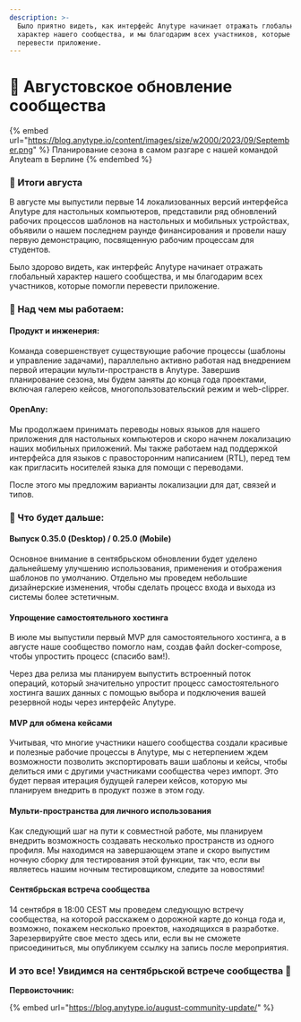 ```yaml
---
description: >-
  Было приятно видеть, как интерфейс Anytype начинает отражать глобальный
  характер нашего сообщества, и мы благодарим всех участников, которые помогли
  перевести приложение.
---
```


# 🍨 Августовское обновление сообщества

{% embed url="https://blog.anytype.io/content/images/size/w2000/2023/09/September.png" %}
Планирование сезона в самом разгаре с нашей командой Anyteam в Берлине
{% endembed %}

### **🥜 Итоги августа**

В августе мы выпустили первые 14 локализованных версий интерфейса Anytype для настольных компьютеров, представили ряд обновлений рабочих процессов шаблонов на настольных и мобильных устройствах, объявили о нашем последнем раунде финансирования и провели нашу первую демонстрацию, посвященную рабочим процессам для студентов.

Было здорово видеть, как интерфейс Anytype начинает отражать глобальный характер нашего сообщества, и мы благодарим всех участников, которые помогли перевести приложение.

### **🦫 Над чем мы работаем:**

#### **Продукт и инженерия:**

Команда совершенствует существующие рабочие процессы (шаблоны и управление задачами), параллельно активно работая над внедрением первой итерации мульти-пространств в Anytype. Завершив планирование сезона, мы будем заняты до конца года проектами, включая галерею кейсов, многопользовательский режим и web-clipper.

#### **OpenAny:**

Мы продолжаем принимать переводы новых языков для нашего приложения для настольных компьютеров и скоро начнем локализацию наших мобильных приложений. Мы также работаем над поддержкой интерфейса для языков с правосторонним написанием (RTL), перед тем как пригласить носителей языка для помощи с переводами.

После этого мы предложим варианты локализации для дат, связей и типов.

### **🥁 Что будет дальше:**

#### **Выпуск 0.35.0 (Desktop) / 0.25.0 (Mobile)**

Основное внимание в сентябрьском обновлении будет уделено дальнейшему улучшению использования, применения и отображения шаблонов по умолчанию. Отдельно мы проведем небольшие дизайнерские изменения, чтобы сделать процесс входа и выхода из системы более эстетичным.

#### **Упрощение самостоятельного хостинга**

В июле мы выпустили первый MVP для самостоятельного хостинга, а в августе наше сообщество помогло нам, создав файл docker-compose, чтобы упростить процесс (спасибо вам!).

Через два релиза мы планируем выпустить встроенный поток операций, который значительно упростит процесс самостоятельного хостинга ваших данных с помощью выбора и подключения вашей резервной ноды через интерфейс Anytype.

#### **MVP для обмена кейсами**

Учитывая, что многие участники нашего сообщества создали красивые и полезные рабочие процессы в Anytype, мы с нетерпением ждем возможности позволить экспортировать ваши шаблоны и кейсы, чтобы делиться ими с другими участниками сообщества через импорт. Это будет первая итерация будущей галереи кейсов, которую мы планируем внедрить в продукт позже в этом году.

#### **Мульти-пространства для личного использования**

Как следующий шаг на пути к совместной работе, мы планируем внедрить возможность создавать несколько пространств из одного профиля. Мы находимся на завершающем этапе и скоро выпустим ночную сборку для тестирования этой функции, так что, если вы являетесь нашим ночным тестировщиком, следите за новостями!

#### **Сентябрьская встреча сообщества**

14 сентября в 18:00 CEST мы проведем следующую встречу сообщества, на которой расскажем о дорожной карте до конца года и, возможно, покажем несколько проектов, находящихся в разработке. Зарезервируйте свое место здесь или, если вы не сможете присоединиться, мы опубликуем ссылку на запись после мероприятия.

### **И это все! Увидимся на сентябрьской встрече сообщества 🍧**

**Первоисточник:**

{% embed url="https://blog.anytype.io/august-community-update/" %}
